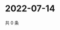 # 2022-07-14

共 0 条

<!-- BEGIN WEIBO -->
<!-- 最后更新时间 Thu Jul 14 2022 19:00:48 GMT+0800 (China Standard Time) -->

<!-- END WEIBO -->
